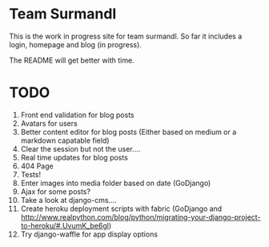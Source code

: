 Team Surmandl
==============

This is the work in progress site for team surmandl.  So far it includes a login, homepage and blog (in progress).

The README will get better with time.

TODO
========

1.  Front end validation for blog posts
2.  Avatars for users
3.  Better content editor for blog posts (Either based on medium or a markdown capatable field)
4.  Clear the session but not the user....
5.  Real time updates for blog posts
6.  404 Page
7.  Tests!
8.  Enter images into media folder based on date (GoDjango)
9.  Ajax for some posts?
10.  Take a look at django-cms....
11. Create heroku deployment scripts with fabric (GoDjango and http://www.realpython.com/blog/python/migrating-your-django-project-to-heroku/#.UvumK_be6gl)
12.  Try django-waffle for app display options


